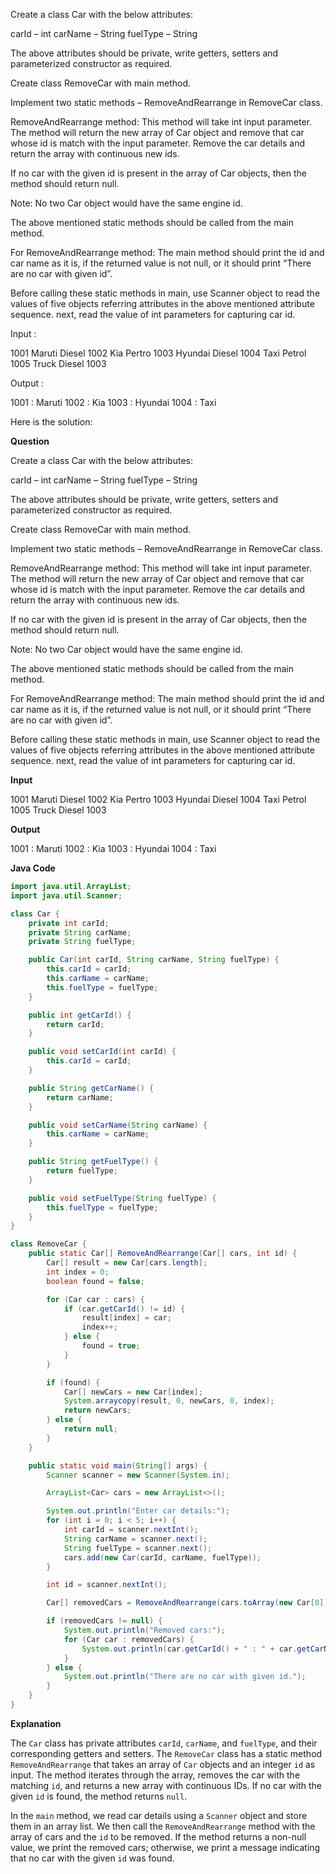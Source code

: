 Create a class Car with the below attributes:

carId – int
carName – String
fuelType – String

The above attributes should be private, write getters, setters and parameterized constructor as required.

Create class RemoveCar with main method.

Implement two static methods – RemoveAndRearrange in RemoveCar class.

RemoveAndRearrange method: 
This method will take int input parameter. The method will return the new array of Car object and remove that car whose 
id is match with the input parameter. Remove the car details and return the array with continuous new ids.

If no car with the given id is present in the array of Car objects, then the method should return null.

Note: No two Car object would have the same engine id.

The above mentioned static methods should be called from the main method.

For RemoveAndRearrange method: The main method should print the id and car name as it is, if the returned 
value is not null, or it should print “There are no car with given id”. 

Before calling these static methods in main, use Scanner object to read the values of five objects referring attributes 
in the above mentioned attribute sequence. next, read the value of int parameters for capturing car id.

Input :

1001
Maruti
Diesel
1002
Kia
Pertro
1003
Hyundai
Diesel
1004
Taxi
Petrol
1005
Truck
Diesel
1003

Output :

1001 : Maruti
1002 : Kia
1003 : Hyundai
1004 : Taxi

Here is the solution:

**Question**

Create a class Car with the below attributes:

carId – int
carName – String
fuelType – String

The above attributes should be private, write getters, setters and parameterized constructor as required.

Create class RemoveCar with main method.

Implement two static methods – RemoveAndRearrange in RemoveCar class.

RemoveAndRearrange method: 
This method will take int input parameter. The method will return the new array of Car object and remove that car whose 
id is match with the input parameter. Remove the car details and return the array with continuous new ids.

If no car with the given id is present in the array of Car objects, then the method should return null.

Note: No two Car object would have the same engine id.

The above mentioned static methods should be called from the main method.

For RemoveAndRearrange method: The main method should print the id and car name as it is, if the returned 
value is not null, or it should print “There are no car with given id”. 

Before calling these static methods in main, use Scanner object to read the values of five objects referring attributes 
in the above mentioned attribute sequence. next, read the value of int parameters for capturing car id.

**Input**

1001
Maruti
Diesel
1002
Kia
Pertro
1003
Hyundai
Diesel
1004
Taxi
Petrol
1005
Truck
Diesel
1003

**Output**

1001 : Maruti
1002 : Kia
1003 : Hyundai
1004 : Taxi

**Java Code**

```java
import java.util.ArrayList;
import java.util.Scanner;

class Car {
    private int carId;
    private String carName;
    private String fuelType;

    public Car(int carId, String carName, String fuelType) {
        this.carId = carId;
        this.carName = carName;
        this.fuelType = fuelType;
    }

    public int getCarId() {
        return carId;
    }

    public void setCarId(int carId) {
        this.carId = carId;
    }

    public String getCarName() {
        return carName;
    }

    public void setCarName(String carName) {
        this.carName = carName;
    }

    public String getFuelType() {
        return fuelType;
    }

    public void setFuelType(String fuelType) {
        this.fuelType = fuelType;
    }
}

class RemoveCar {
    public static Car[] RemoveAndRearrange(Car[] cars, int id) {
        Car[] result = new Car[cars.length];
        int index = 0;
        boolean found = false;

        for (Car car : cars) {
            if (car.getCarId() != id) {
                result[index] = car;
                index++;
            } else {
                found = true;
            }
        }

        if (found) {
            Car[] newCars = new Car[index];
            System.arraycopy(result, 0, newCars, 0, index);
            return newCars;
        } else {
            return null;
        }
    }

    public static void main(String[] args) {
        Scanner scanner = new Scanner(System.in);

        ArrayList<Car> cars = new ArrayList<>();

        System.out.println("Enter car details:");
        for (int i = 0; i < 5; i++) {
            int carId = scanner.nextInt();
            String carName = scanner.next();
            String fuelType = scanner.next();
            cars.add(new Car(carId, carName, fuelType));
        }

        int id = scanner.nextInt();

        Car[] removedCars = RemoveAndRearrange(cars.toArray(new Car[0]), id);

        if (removedCars != null) {
            System.out.println("Removed cars:");
            for (Car car : removedCars) {
                System.out.println(car.getCarId() + " : " + car.getCarName());
            }
        } else {
            System.out.println("There are no car with given id.");
        }
    }
}
```

**Explanation**

The `Car` class has private attributes `carId`, `carName`, and `fuelType`, and their corresponding getters and setters. The `RemoveCar` class has a static method `RemoveAndRearrange` that takes an array of `Car` objects and an integer `id` as input. The method iterates through the array, removes the car with the matching `id`, and returns a new array with continuous IDs. If no car with the given `id` is found, the method returns `null`.

In the `main` method, we read car details using a `Scanner` object and store them in an array list. We then call the `RemoveAndRearrange` method with the array of cars and the `id` to be removed. If the method returns a non-null value, we print the removed cars; otherwise, we print a message indicating that no car with the given `id` was found.